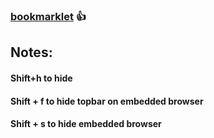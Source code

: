 ### [bookmarklet](https://bookmarklets.org/maker/) 👍

## Notes:

#### Shift+h to hide

#### Shift + f to hide topbar on embedded browser

#### Shift + s to hide embedded browser
